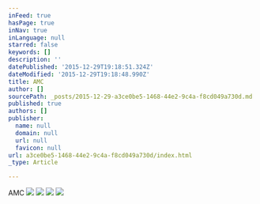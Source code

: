 ```yaml
---
inFeed: true
hasPage: true
inNav: true
inLanguage: null
starred: false
keywords: []
description: ''
datePublished: '2015-12-29T19:18:51.324Z'
dateModified: '2015-12-29T19:18:48.990Z'
title: AMC
author: []
sourcePath: _posts/2015-12-29-a3ce0be5-1468-44e2-9c4a-f8cd049a730d.md
published: true
authors: []
publisher:
  name: null
  domain: null
  url: null
  favicon: null
url: a3ce0be5-1468-44e2-9c4a-f8cd049a730d/index.html
_type: Article

---
```

AMC
![](https://the-grid-user-content.s3-us-west-2.amazonaws.com/1600b52b-c515-4207-9df7-1387b0a75ffc.gif)
![](https://the-grid-user-content.s3-us-west-2.amazonaws.com/9046937b-6e3f-4b0b-8d2f-28025cfa2fbe.gif)
![](https://the-grid-user-content.s3-us-west-2.amazonaws.com/3e81b067-4215-4ae8-bf70-03f8fd1975ea.gif)
![](https://the-grid-user-content.s3-us-west-2.amazonaws.com/ff3043b9-f355-4534-81c9-a6e01aeecad2.gif)